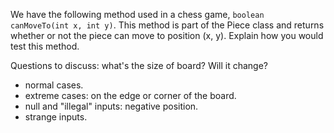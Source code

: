We have the following method used in a chess game, `boolean
canMoveTo(int x, int y)`. This method is part of the Piece class and
returns whether or not the piece can move to position (x, y). Explain
how you would test this method.

Questions to discuss: what's the size of board? Will it change?

- normal cases.
- extreme cases: on the edge or corner of the board.
- null and "illegal" inputs: negative position.
- strange inputs.
